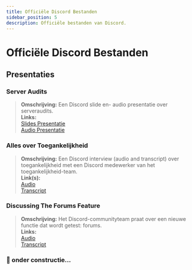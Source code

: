 ```yaml
---
title: Officiële Discord Bestanden
sidebar_position: 5
description: Officiële bestanden van Discord.
---
```


# Officiële Discord Bestanden

## Presentaties

### **Server Audits**

> **Omschrijving:** Een Discord slide en- audio presentatie over serveraudits. <br/>
> **Links:** <br/>
> [Slides Presentatie](https://docs.google.com/presentation/d/18QQyl0WhTOdYt0F0mBPQf2AusBPF7HqP8e39zjEwKsc/edit#slide=id.g130c86c984d_0_12) <br/>
> [Audio Presentatie](https://cdn.discordapp.com/attachments/960960145800704030/982392876254232667/DAC_AuditingYourServer_ExperimentalContent.mp3)

### **Alles over Toegankelijkheid**

> **Omschrijving:** Een Discord interview (audio and transcript) over toegankelijkheid met een Discord medewerker van het toegankelijkheid-team. <br/>
> **Link(s):** <br/>
> [Audio](https://dis.gd/RadioDiscord_Accessibility) <br/>
> [Transcript](https://dis.gd/RadioDiscordAccessibilityTranscript)

### **Discussing The Forums Feature**

> **Omschrijving:** Het Discord-communityteam praat over een nieuwe functie dat wordt getest: forums. <br/>
> **Links:** <br/>
> [Audio](https://dis.gd/Radio-Discord-Forums-Beta) <br/>
> [Transcript](https://dis.gd/Radio-Discord-Forums-Beta-Transcript)

### 🚧 onder constructie...
